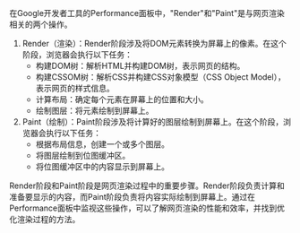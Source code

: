 在Google开发者工具的Performance面板中，"Render"和"Paint"是与网页渲染相关的两个操作。

1. Render（渲染）：Render阶段涉及将DOM元素转换为屏幕上的像素。在这个阶段，浏览器会执行以下任务：
   - 构建DOM树：解析HTML并构建DOM树，表示网页的结构。
   - 构建CSSOM树：解析CSS并构建CSS对象模型（CSS Object Model），表示网页的样式信息。
   - 计算布局：确定每个元素在屏幕上的位置和大小。
   - 绘制图层：将元素绘制到屏幕上。
2. Paint（绘制）：Paint阶段涉及将计算好的图层绘制到屏幕上。在这个阶段，浏览器会执行以下任务：
   - 根据布局信息，创建一个或多个图层。
   - 将图层绘制到位图缓冲区。
   - 将位图缓冲区中的内容显示到屏幕上。

Render阶段和Paint阶段是网页渲染过程中的重要步骤。Render阶段负责计算和准备要显示的内容，而Paint阶段负责将内容实际绘制到屏幕上。通过在Performance面板中监视这些操作，可以了解网页渲染的性能和效率，并找到优化渲染过程的方法。